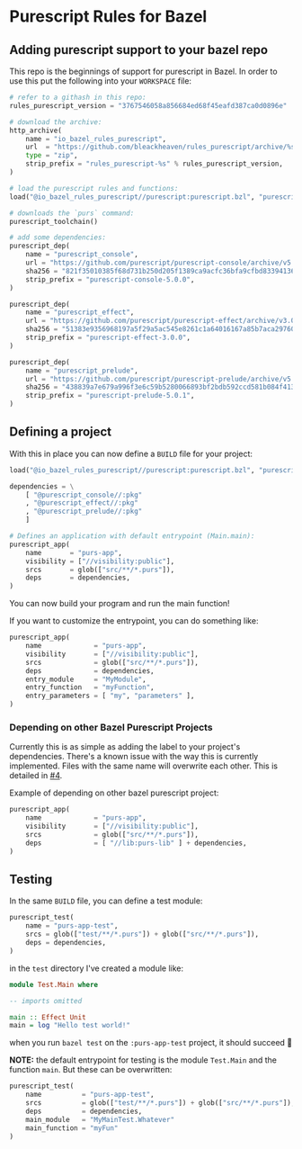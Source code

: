 Purescript Rules for Bazel
==========================

Adding purescript support to your bazel repo
--------------------------------------------
This repo is the beginnings of support for purescript in Bazel. In order to use
this put the following into your `WORKSPACE` file:

```python
# refer to a githash in this repo:
rules_purescript_version = "3767546058a856684ed68f45eafd387ca0d0896e"

# download the archive:
http_archive(
    name = "io_bazel_rules_purescript",
    url  = "https://github.com/bleackheaven/rules_purescript/archive/%s.zip" % rules_purescript_version,
    type = "zip",
    strip_prefix = "rules_purescript-%s" % rules_purescript_version,
)

# load the purescript rules and functions:
load("@io_bazel_rules_purescript//purescript:purescript.bzl", "purescript_toolchain", "purescript_dep")

# downloads the `purs` command:
purescript_toolchain()

# add some dependencies:
purescript_dep(
    name = "purescript_console",
    url = "https://github.com/purescript/purescript-console/archive/v5.0.0.tar.gz",
    sha256 = "821f35010385f68d731b250d205f1389ca9acfc36bfa9cfbd83394136c1a76b0",
    strip_prefix = "purescript-console-5.0.0",
)

purescript_dep(
    name = "purescript_effect",
    url = "https://github.com/purescript/purescript-effect/archive/v3.0.0.tar.gz",
    sha256 = "51383e9356968197a5f29a5ac545e8261c1a64016167a85b7aca29760b694882",
    strip_prefix = "purescript-effect-3.0.0",
)

purescript_dep(
    name = "purescript_prelude",
    url = "https://github.com/purescript/purescript-prelude/archive/v5.0.1.tar.gz",
    sha256 = "438839a7e679a996f3e6c59b5280066893bf2bdb592ccd581b084f413a6310dd",
    strip_prefix = "purescript-prelude-5.0.1",
)
```

Defining a project
------------------
With this in place you can now define a `BUILD` file for your project:

```python
load("@io_bazel_rules_purescript//purescript:purescript.bzl", "purescript_app", "purescript_test")

dependencies = \
    [ "@purescript_console//:pkg"
    , "@purescript_effect//:pkg"
    , "@purescript_prelude//:pkg"
    ]

# Defines an application with default entrypoint (Main.main):
purescript_app(
    name       = "purs-app",
    visibility = ["//visibility:public"],
    srcs       = glob(["src/**/*.purs"]),
    deps       = dependencies,
)
```


You can now build your program and run the main function!

If you want to customize the entrypoint, you can do something like:

```python
purescript_app(
    name             = "purs-app",
    visibility       = ["//visibility:public"],
    srcs             = glob(["src/**/*.purs"]),
    deps             = dependencies,
    entry_module     = "MyModule",
    entry_function   = "myFunction",
    entry_parameters = [ "my", "parameters" ],
)
```

### Depending on other Bazel Purescript Projects
Currently this is as simple as adding the label to your project's dependencies.
There's a known issue with the way this is currently implemented. Files with
the same name will overwrite each other. This is detailed in
[#4](https://github.com/felixmulder/rules_purescript/issues/4).

Example of depending on other bazel purescript project:

```python
purescript_app(
    name             = "purs-app",
    visibility       = ["//visibility:public"],
    srcs             = glob(["src/**/*.purs"]),
    deps             = [ "//lib:purs-lib" ] + dependencies,
)
```

Testing
-------
In the same `BUILD` file, you can define a test module:
```python
purescript_test(
    name = "purs-app-test",
    srcs = glob(["test/**/*.purs"]) + glob(["src/**/*.purs"]),
    deps = dependencies,
)
```

in the `test` directory I've created a module like:

```purescript
module Test.Main where

-- imports omitted

main :: Effect Unit
main = log "Hello test world!"
```

when you run `bazel test` on the `:purs-app-test` project, it should succeed
:tada:

**NOTE:** the default entrypoint for testing is the module `Test.Main` and the
function `main`. But these can be overwritten:

```python
purescript_test(
    name          = "purs-app-test",
    srcs          = glob(["test/**/*.purs"]) + glob(["src/**/*.purs"]),
    deps          = dependencies,
    main_module   = "MyMainTest.Whatever"
    main_function = "myFun"
)
```
